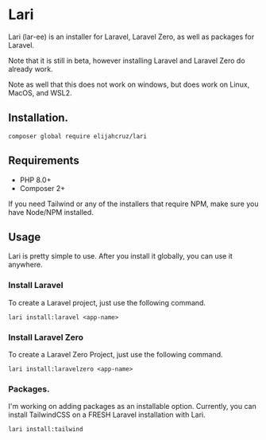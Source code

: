 # Lari

Lari (lar-ee) is an installer for Laravel, Laravel Zero, as well as packages for Laravel.

Note that it is still in beta, however installing Laravel and Laravel Zero do already work.

Note as well that this does not work on windows, but does work on Linux, MacOS, and WSL2.

## Installation.

`composer global require elijahcruz/lari`

## Requirements

- PHP 8.0+
- Composer 2+

If you need Tailwind or any of the installers that require NPM, make sure you have Node/NPM installed.

## Usage

Lari is pretty simple to use. After you install it globally, you can use it anywhere.

### Install Laravel

To create a Laravel project, just use the following command.

`lari install:laravel <app-name>`

### Install Laravel Zero

To create a Laravel Zero Project, just use the following command.

`lari install:laravelzero <app-name>`

### Packages.

I'm working on adding packages as an installable option. Currently, you can install TailwindCSS on a FRESH Laravel installation with Lari.

`lari install:tailwind`

